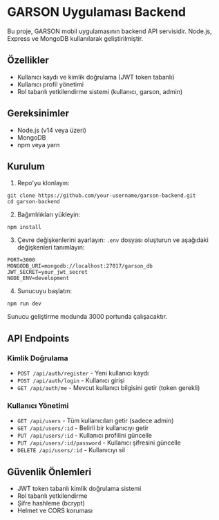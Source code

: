 # GARSON Uygulaması Backend

Bu proje, GARSON mobil uygulamasının backend API servisidir. Node.js, Express ve MongoDB kullanılarak geliştirilmiştir.

## Özellikler

- Kullanıcı kaydı ve kimlik doğrulama (JWT token tabanlı)
- Kullanıcı profil yönetimi
- Rol tabanlı yetkilendirme sistemi (kullanıcı, garson, admin)

## Gereksinimler

- Node.js (v14 veya üzeri)
- MongoDB
- npm veya yarn

## Kurulum

1. Repo'yu klonlayın:
```
git clone https://github.com/your-username/garson-backend.git
cd garson-backend
```

2. Bağımlılıkları yükleyin:
```
npm install
```

3. Çevre değişkenlerini ayarlayın:
`.env` dosyası oluşturun ve aşağıdaki değişkenleri tanımlayın:
```
PORT=3000
MONGODB_URI=mongodb://localhost:27017/garson_db
JWT_SECRET=your_jwt_secret
NODE_ENV=development
```

4. Sunucuyu başlatın:
```
npm run dev
```

Sunucu geliştirme modunda 3000 portunda çalışacaktır.

## API Endpoints

### Kimlik Doğrulama

- `POST /api/auth/register` - Yeni kullanıcı kaydı
- `POST /api/auth/login` - Kullanıcı girişi
- `GET /api/auth/me` - Mevcut kullanıcı bilgisini getir (token gerekli)

### Kullanıcı Yönetimi

- `GET /api/users` - Tüm kullanıcıları getir (sadece admin)
- `GET /api/users/:id` - Belirli bir kullanıcıyı getir
- `PUT /api/users/:id` - Kullanıcı profilini güncelle
- `PUT /api/users/:id/password` - Kullanıcı şifresini güncelle
- `DELETE /api/users/:id` - Kullanıcıyı sil

## Güvenlik Önlemleri

- JWT token tabanlı kimlik doğrulama sistemi
- Rol tabanlı yetkilendirme
- Şifre hashleme (bcrypt)
- Helmet ve CORS koruması 